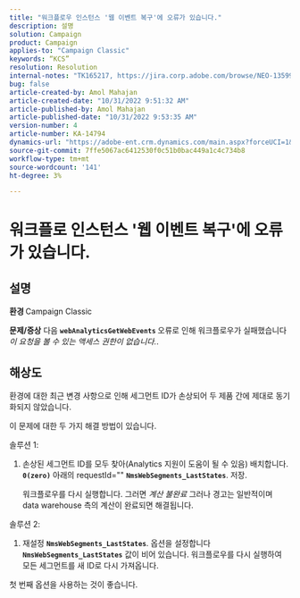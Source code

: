 ```yaml
---
title: "워크플로우 인스턴스 '웹 이벤트 복구'에 오류가 있습니다."
description: 설명
solution: Campaign
product: Campaign
applies-to: "Campaign Classic"
keywords: “KCS”
resolution: Resolution
internal-notes: "TK165217, https://jira.corp.adobe.com/browse/NEO-13599"
bug: false
article-created-by: Amol Mahajan
article-created-date: "10/31/2022 9:51:32 AM"
article-published-by: Amol Mahajan
article-published-date: "10/31/2022 9:53:35 AM"
version-number: 4
article-number: KA-14794
dynamics-url: "https://adobe-ent.crm.dynamics.com/main.aspx?forceUCI=1&pagetype=entityrecord&etn=knowledgearticle&id=87914594-0159-ed11-9561-6045bd006079"
source-git-commit: 7ffe5067ac6412530f0c51b0bac449a1c4c734b8
workflow-type: tm+mt
source-wordcount: '141'
ht-degree: 3%

---
```


# 워크플로 인스턴스 &#39;웹 이벤트 복구&#39;에 오류가 있습니다.

## 설명

<b>환경 </b>
Campaign Classic


<b>문제/증상</b>
다음 <b>`webAnalyticsGetWebEvents` </b>오류로 인해 워크플로우가 실패했습니다 *이 요청을 볼 수 있는 액세스 권한이 없습니다.*.


## 해상도


환경에 대한 최근 변경 사항으로 인해 세그먼트 ID가 손상되어 두 제품 간에 제대로 동기화되지 않았습니다.

이 문제에 대한 두 가지 해결 방법이 있습니다.

솔루션 1:

1. 손상된 세그먼트 ID를 모두 찾아(Analytics 지원이 도움이 될 수 있음) 배치합니다. <b>`0(zero)`</b> 아래의 requestId=&quot;&quot; <b>`NmsWebSegments_LastStates`</b>. 저장.

   워크플로우를 다시 실행합니다. 그러면 *계산 불완료* 그러나 경고는 일반적이며 data warehouse 측의 계산이 완료되면 해결됩니다.


솔루션 2:

1. 재설정 <b>`NmsWebSegments_LastStates`</b>. 옵션을 설정합니다 <b>`NmsWebSegments_LastStates`</b> 값이 비어 있습니다. 워크플로우를 다시 실행하여 모든 세그먼트를 새 ID로 다시 가져옵니다.




첫 번째 옵션을 사용하는 것이 좋습니다.
